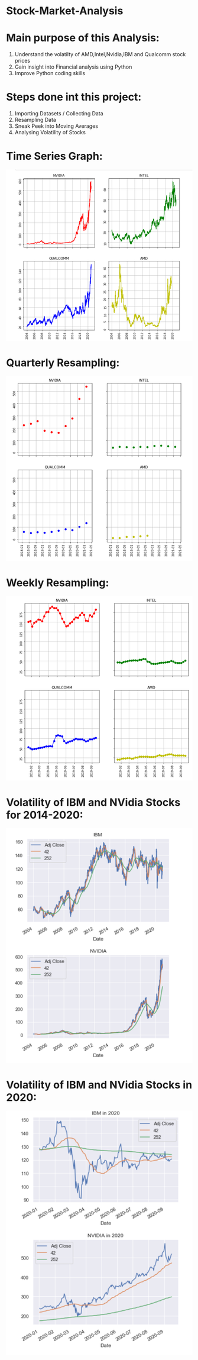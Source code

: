 # Stock-Market-Analysis

# Main purpose of this Analysis:
1. Understand the volatilty of AMD,Intel,Nvidia,IBM and Qualcomm stock prices
2. Gain insight into Financial analysis using Python
3. Improve Python coding skills


# Steps done int this project:
1. Importing Datasets / Collecting Data
2. Resampling Data
3. Sneak Peek into Moving Averages
4. Analysing Volatility of Stocks


# Time Series Graph:
![](time.png)

# Quarterly Resampling:

![](resample(quarter).png)

# Weekly Resampling:
![](resample(weekly).png)


# Volatility of IBM and NVidia Stocks for 2014-2020:
![](yearly_volatility.png)


# Volatility of IBM and NVidia Stocks in 2020:
![](2020_volatility.png)
